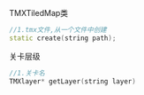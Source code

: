 TMXTiledMap类
```cpp
//1.tmx文件,从一个文件中创建
static create(string path);
```

关卡层级

```cpp
//1.关卡名
TMXlayer* getLayer(string layer)
```
